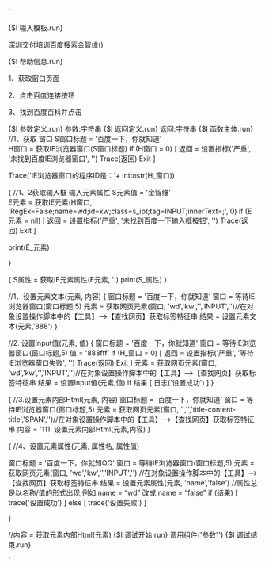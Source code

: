`

{$I 输入模板.run}

深圳交付培训百度搜索金智维()

{$I 帮助信息.run}

1、获取窗口页面

2、点击百度连接按钮

3、找到百度百科并点击

{$I 参数定义.run}
参数:字符串
{$I 返回定义.run}
返回:字符串
{$I 函数主体.run}
//1、获取 窗口
S窗口标题 = '百度一下，你就知道'                                                      
H窗口 = 获取IE浏览器窗口(S窗口标题)
if (H窗口 = 0)
[
  返回 = 设置指标('严重', '未找到百度IE浏览器窗口', '')
  Trace(返回)
  Exit
]

Trace('IE浏览器窗口的程序ID是：'+ inttostr(H_窗口))



  {
//1、2获取输入框 输入元素属性
S元素值 = '金智维'  
E元素 = 获取IE元素(H窗口, 'RegEx=False;name=wd;id=kw;class=s_ipt;tag=INPUT;innerText=;', 0)
if (E元素 = nil)
[
  返回 = 设置指标('严重', '未找到百度一下输入框按钮', '')
  Trace(返回)
  Exit
]

print(E_元素)

  }




{
S属性 = 获取IE元素属性(E元素, '')
print(S_属性)
  }


//1、设置元素文本(元素, 内容)
{
窗口标题 = '百度一下，你就知道' 
窗口 = 等待IE浏览器窗口(窗口标题,5)
元素 = 获取网页元素(窗口, 'wd','kw','','INPUT','')//在对象设置操作脚本中的【工具】-->【查找网页】获取标签特征串
结果 = 设置元素文本(元素,'888')
}


//2. 设置Input值(元素, 值)
{
窗口标题 = '百度一下，你就知道' 
窗口 = 等待IE浏览器窗口(窗口标题,5)
值 = '888fff'
if (H_窗口 = 0)
[
  返回 = 设置指标('严重', '等待IE浏览器窗口失败', '')
  Trace(返回)
  Exit
]
元素 = 获取网页元素(窗口, 'wd','kw','','INPUT','')//在对象设置操作脚本中的【工具】-->【查找网页】获取标签特征串
结果 = 设置Input值(元素,值)
if 结果
[
  日志('设置成功')
]
}


{
//3.设置元素内部Html(元素, 内容)
窗口标题 = '百度一下，你就知道' 
窗口 = 等待IE浏览器窗口(窗口标题,5)
元素 = 获取网页元素(窗口, '','','title-content-title','SPAN','')//在对象设置操作脚本中的【工具】-->【查找网页】获取标签特征串
内容 = '111'
设置元素内部Html(元素,内容)
}



{
//4、设置元素属性(元素, 属性名, 属性值)

窗口标题 = '百度一下，你就知QQ' 
窗口 = 等待IE浏览器窗口(窗口标题,5)
元素 = 获取网页元素(窗口, 'wd','kw','','INPUT','')  //在对象设置操作脚本中的【工具】-->【查找网页】获取标签特征串
结果 = 设置元素属性(元素, 'name','false')  //属性总是以名称/值的形式出现,例如:name = “wd” 改成 name = “false”
if (结果)
[
  trace('设置成功')
] else
[
  trace('设置失败')
]


 }

 //内容 = 获取元素内部Html(元素)
{$I 调试开始.run}
调用组件('参数1')
{$I 调试结束.run}

`

